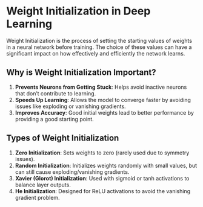 # Weight Initialization in Deep Learning

Weight Initialization is the process of setting the starting values of weights in a neural network before training. The choice of these values can have a significant impact on how effectively and efficiently the network learns.

## Why is Weight Initialization Important?
1. **Prevents Neurons from Getting Stuck**: Helps avoid inactive neurons that don’t contribute to learning.
2. **Speeds Up Learning**: Allows the model to converge faster by avoiding issues like exploding or vanishing gradients.
3. **Improves Accuracy**: Good initial weights lead to better performance by providing a good starting point.

## Types of Weight Initialization
1. **Zero Initialization**: Sets weights to zero (rarely used due to symmetry issues).
2. **Random Initialization**: Initializes weights randomly with small values, but can still cause exploding/vanishing gradients.
3. **Xavier (Glorot) Initialization**: Used with sigmoid or tanh activations to balance layer outputs.
4. **He Initialization**: Designed for ReLU activations to avoid the vanishing gradient problem.






